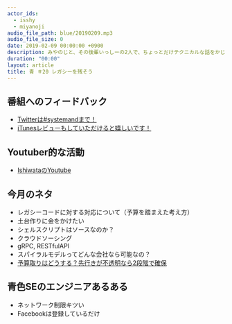```yaml
---
actor_ids:
  - isshy
  - miyanoji
audio_file_path: blue/20190209.mp3
audio_file_size: 0
date: 2019-02-09 00:00:00 +0900
description: みやのじと、その後輩いっしーの2人で、ちょっとだけテクニカルな話をかじっちゃおう！という趣旨で始めた、systemand.onlineのサブチャンネル青です。
duration: "00:00"
layout: article
title: 青 ＃20 レガシーを残そう
---
```

## 番組へのフィードバック
* [Twitterは#systemandまで！](https://twitter.com/search?q=%23systemand)
* [iTunesレビューもしていただけると嬉しいです！](https://itunes.apple.com/jp/podcast/systemand-online/id1205168408?mt=2)

## Youtuber的な活動
* [IshiwataのYoutube](https://www.youtube.com/channel/UC0dN6GcdwpQA-WdSfI2tmZQ)

## 今月のネタ
* レガシーコードに対する対応について（予算を踏まえた考え方）
* 土台作りに金をかけたい
* シェルスクリプトはソースなのか？
* クラウドソーシング
* gRPC, RESTfulAPI
* スパイラルモデルってどんな会社なら可能なの？
* [予算取りはどうする？先行きが不透明なら2段階で確保](https://tech.nikkeibp.co.jp/it/atcl/column/16/090600193/100300006/)

## 青色SEのエンジニアあるある
* ネットワーク制限キツい
* Facebookは登録しているだけ

